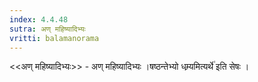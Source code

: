 ```yaml
---
index: 4.4.48
sutra: अण् महिष्यादिभ्यः
vritti: balamanorama
---
```


<<अण् महिष्यादिभ्यः>> - अण् महिष्यादिभ्यः ।षष्ठन्तेभ्यो धम्र्यमित्यर्थे॑ इति सेषः । 